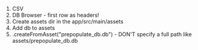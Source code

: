 1) CSV
2) DB Browser - first row as headers!
3) Create assets dir in the app/src/main/assets
4) Add db to assets
5) .createFromAsset("prepopulate_db.db") - DON'T specify a full path like assets/prepopulate_db.db
